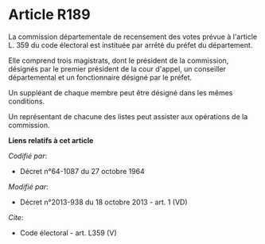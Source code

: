 # Article R189

La commission départementale de recensement des votes prévue à l'article L. 359 du code électoral est instituée par arrêté du
préfet du département. 

Elle comprend trois magistrats, dont le président de la commission, désignés par le premier président de la cour d'appel, un
conseiller départemental et un fonctionnaire désigné par le préfet. 

Un suppléant de chaque membre peut être désigné dans les mêmes conditions. 

Un représentant de chacune des listes peut assister aux opérations de la commission.

**Liens relatifs à cet article**

_Codifié par_:

  - Décret n°64-1087 du 27 octobre 1964

_Modifié par_:

  - Décret n°2013-938 du 18 octobre 2013 - art. 1 (VD)

_Cite_:

  - Code électoral - art. L359 (V)
